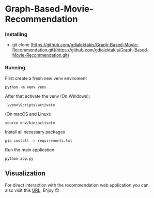 # Graph-Based-Movie-Recommendation

### Installing
* git clone [https://github.com/gdialektakis/Graph-Based-Movie-Recommendation.git](https://github.com/gdialektakis/Graph-Based-Movie-Recommendation.git)
### Running 

First create a fresh new venv enviroment
```
python -m venv venv
```
After that activate the venv (On Windows):
```
.\venv\Scripts\activate
```
(On macOS and Linux):
```
source env/bin/activate
```
Install all necessary packages
```
pip install -r requirements.txt
```
Run the main application
```
python app.py
```

## Visualization

For direct interaction with the recommendation web application you can also visit this [URL](http://160.40.53.168:4201/). Enjoy :blush:

